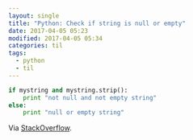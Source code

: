 ```yaml
---
layout: single
title: "Python: Check if string is null or empty"
date: 2017-04-05 05:23
modified: 2017-04-05 05:34
categories: til
tags:
  - python
  - til
---
```


```python
if mystring and mystring.strip():
    print "not null and not empty string"
else:
    print "null or empty string"
```

Via [StackOverflow](https://stackoverflow.com/a/28433369/1257318).
